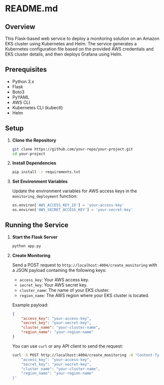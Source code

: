 # README.md

## Overview

This Flask-based web service to deploy a monitoring solution on an Amazon EKS cluster using Kubernetes and Helm. The service generates a Kubernetes configuration file based on the provided AWS credentials and EKS cluster details, and then deploys Grafana using Helm.

## Prerequisites

- Python 3.x
- Flask
- Boto3
- PyYAML
- AWS CLI
- Kubernetes CLI (kubectl)
- Helm

## Setup

1. **Clone the Repository**

    ```bash
    git clone https://github.com/your-repo/your-project.git
    cd your-project
    ```

2. **Install Dependencies**

    ```bash
    pip install -r requirements.txt
    ```

3. **Set Environment Variables**

    Update the environment variables for AWS access keys in the `monitoring_deployment` function:

    ```python
    os.environ['AWS_ACCESS_KEY_ID'] = 'your-access-key'
    os.environ['AWS_SECRET_ACCESS_KEY'] = 'your-secret-key'
    ```

## Running the Service

1. **Start the Flask Server**

    ```bash
    python app.py
    ```

2. **Create Monitoring**

    Send a POST request to `http://localhost:4004/create_monitoring` with a JSON payload containing the following keys:
    
    - `access_key`: Your AWS access key.
    - `secret_key`: Your AWS secret key.
    - `cluster_name`: The name of your EKS cluster.
    - `region_name`: The AWS region where your EKS cluster is located.

    Example payload:
    
    ```json
    {
        "access_key": "your-access-key",
        "secret_key": "your-secret-key",
        "cluster_name": "your-cluster-name",
        "region_name": "your-region-name"
    }
    ```

    You can use `curl` or any API client to send the request:

    ```bash
    curl -X POST http://localhost:4004/create_monitoring -H "Content-Type: application/json" -d '{
        "access_key": "your-access-key",
        "secret_key": "your-secret-key",
        "cluster_name": "your-cluster-name",
        "region_name": "your-region-name"
    }'
    ```
